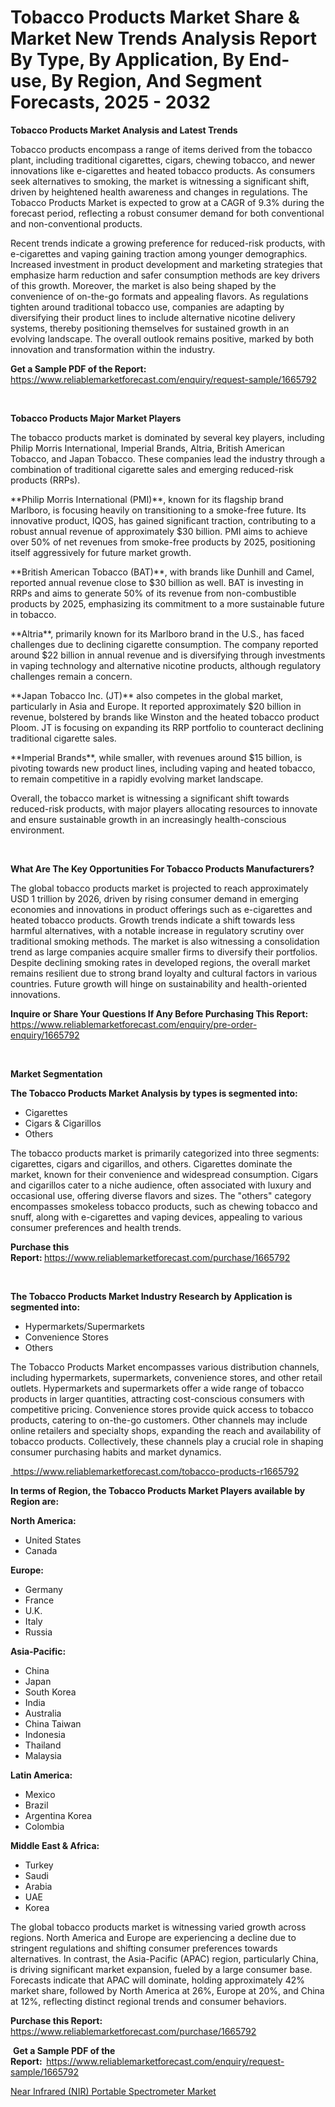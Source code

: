 <p><h1>Tobacco Products Market Share & Market New Trends Analysis Report By Type, By Application, By End-use, By Region, And Segment Forecasts, 2025 - 2032</h1></p><p><strong>Tobacco Products Market Analysis and Latest Trends</strong></p>
<p><p>Tobacco products encompass a range of items derived from the tobacco plant, including traditional cigarettes, cigars, chewing tobacco, and newer innovations like e-cigarettes and heated tobacco products. As consumers seek alternatives to smoking, the market is witnessing a significant shift, driven by heightened health awareness and changes in regulations. The Tobacco Products Market is expected to grow at a CAGR of 9.3% during the forecast period, reflecting a robust consumer demand for both conventional and non-conventional products. </p><p>Recent trends indicate a growing preference for reduced-risk products, with e-cigarettes and vaping gaining traction among younger demographics. Increased investment in product development and marketing strategies that emphasize harm reduction and safer consumption methods are key drivers of this growth. Moreover, the market is also being shaped by the convenience of on-the-go formats and appealing flavors. As regulations tighten around traditional tobacco use, companies are adapting by diversifying their product lines to include alternative nicotine delivery systems, thereby positioning themselves for sustained growth in an evolving landscape. The overall outlook remains positive, marked by both innovation and transformation within the industry.</p></p>
<p><strong>Get a Sample PDF of the Report:&nbsp;</strong> <a href="https://www.reliablemarketforecast.com/enquiry/request-sample/1665792?utm_campaign=2292&utm_medium=2&utm_source=Github&utm_content=ia&utm_term=28022025&utm_id=tobacco-products">https://www.reliablemarketforecast.com/enquiry/request-sample/1665792</a></p>
<p>&nbsp;</p>
<p><strong>Tobacco Products Major Market Players</strong></p>
<p><p>The tobacco products market is dominated by several key players, including Philip Morris International, Imperial Brands, Altria, British American Tobacco, and Japan Tobacco. These companies lead the industry through a combination of traditional cigarette sales and emerging reduced-risk products (RRPs).</p><p>**Philip Morris International (PMI)**, known for its flagship brand Marlboro, is focusing heavily on transitioning to a smoke-free future. Its innovative product, IQOS, has gained significant traction, contributing to a robust annual revenue of approximately $30 billion. PMI aims to achieve over 50% of net revenues from smoke-free products by 2025, positioning itself aggressively for future market growth.</p><p>**British American Tobacco (BAT)**, with brands like Dunhill and Camel, reported annual revenue close to $30 billion as well. BAT is investing in RRPs and aims to generate 50% of its revenue from non-combustible products by 2025, emphasizing its commitment to a more sustainable future in tobacco.</p><p>**Altria**, primarily known for its Marlboro brand in the U.S., has faced challenges due to declining cigarette consumption. The company reported around $22 billion in annual revenue and is diversifying through investments in vaping technology and alternative nicotine products, although regulatory challenges remain a concern.</p><p>**Japan Tobacco Inc. (JT)** also competes in the global market, particularly in Asia and Europe. It reported approximately $20 billion in revenue, bolstered by brands like Winston and the heated tobacco product Ploom. JT is focusing on expanding its RRP portfolio to counteract declining traditional cigarette sales.</p><p>**Imperial Brands**, while smaller, with revenues around $15 billion, is pivoting towards new product lines, including vaping and heated tobacco, to remain competitive in a rapidly evolving market landscape.</p><p>Overall, the tobacco market is witnessing a significant shift towards reduced-risk products, with major players allocating resources to innovate and ensure sustainable growth in an increasingly health-conscious environment.</p></p>
<p>&nbsp;</p>
<p><strong>What Are The Key Opportunities For Tobacco Products Manufacturers?</strong></p>
<p><p>The global tobacco products market is projected to reach approximately USD 1 trillion by 2026, driven by rising consumer demand in emerging economies and innovations in product offerings such as e-cigarettes and heated tobacco products. Growth trends indicate a shift towards less harmful alternatives, with a notable increase in regulatory scrutiny over traditional smoking methods. The market is also witnessing a consolidation trend as large companies acquire smaller firms to diversify their portfolios. Despite declining smoking rates in developed regions, the overall market remains resilient due to strong brand loyalty and cultural factors in various countries. Future growth will hinge on sustainability and health-oriented innovations.</p></p>
<p><strong>Inquire or Share Your Questions If Any Before Purchasing This Report:</strong> <a href="https://www.reliablemarketforecast.com/enquiry/pre-order-enquiry/1665792?utm_campaign=2292&utm_medium=2&utm_source=Github&utm_content=ia&utm_term=28022025&utm_id=tobacco-products">https://www.reliablemarketforecast.com/enquiry/pre-order-enquiry/1665792</a></p>
<p>&nbsp;</p>
<p><strong>Market Segmentation</strong></p>
<p><strong>The Tobacco Products Market Analysis by types is segmented into:</strong></p>
<p><ul><li>Cigarettes</li><li>Cigars & Cigarillos</li><li>Others</li></ul></p>
<p><p>The tobacco products market is primarily categorized into three segments: cigarettes, cigars and cigarillos, and others. Cigarettes dominate the market, known for their convenience and widespread consumption. Cigars and cigarillos cater to a niche audience, often associated with luxury and occasional use, offering diverse flavors and sizes. The "others" category encompasses smokeless tobacco products, such as chewing tobacco and snuff, along with e-cigarettes and vaping devices, appealing to various consumer preferences and health trends.</p></p>
<p><strong>Purchase this Report:&nbsp;</strong><a href="https://www.reliablemarketforecast.com/purchase/1665792?utm_campaign=2292&utm_medium=2&utm_source=Github&utm_content=ia&utm_term=28022025&utm_id=tobacco-products">https://www.reliablemarketforecast.com/purchase/1665792</a></p>
<p>&nbsp;</p>
<p><strong>The Tobacco Products Market Industry Research by Application is segmented into:</strong></p>
<p><ul><li>Hypermarkets/Supermarkets</li><li>Convenience Stores</li><li>Others</li></ul></p>
<p><p>The Tobacco Products Market encompasses various distribution channels, including hypermarkets, supermarkets, convenience stores, and other retail outlets. Hypermarkets and supermarkets offer a wide range of tobacco products in larger quantities, attracting cost-conscious consumers with competitive pricing. Convenience stores provide quick access to tobacco products, catering to on-the-go customers. Other channels may include online retailers and specialty shops, expanding the reach and availability of tobacco products. Collectively, these channels play a crucial role in shaping consumer purchasing habits and market dynamics.</p></p>
<p><a href="https://www.reliablemarketforecast.com/tobacco-products-r1665792?utm_campaign=2292&utm_medium=2&utm_source=Github&utm_content=ia&utm_term=28022025&utm_id=tobacco-products">&nbsp;https://www.reliablemarketforecast.com/tobacco-products-r1665792</a></p>
<p><strong>In terms of Region, the Tobacco Products Market Players available by Region are:</strong></p>
<p>
    <p> <strong> North America: </strong>
        <ul>
            <li>United States</li>
            <li>Canada</li>
        </ul>
        </p> 
    <p> <strong> Europe: </strong>
        <ul>
            <li>Germany</li>
            <li>France</li>
            <li>U.K.</li>
            <li>Italy</li>
            <li>Russia</li>
        </ul>
        </p> 
    <p> <strong> Asia-Pacific: </strong>
        <ul>
            <li>China</li>
            <li>Japan</li>
            <li>South Korea</li>
            <li>India</li>
            <li>Australia</li>
            <li>China Taiwan</li>
            <li>Indonesia</li>
            <li>Thailand</li>
            <li>Malaysia</li>
        </ul>
        </p> 
    <p> <strong> Latin America: </strong>
        <ul>
            <li>Mexico</li>
            <li>Brazil</li>
            <li>Argentina Korea</li>
            <li>Colombia</li>
        </ul>
        </p> 
    <p> <strong> Middle East & Africa: </strong>
        <ul>
            <li>Turkey</li>
            <li>Saudi</li>
            <li>Arabia</li>
            <li>UAE</li>
            <li>Korea</li>
        </ul>
    </p>
    </p>
<p><p>The global tobacco products market is witnessing varied growth across regions. North America and Europe are experiencing a decline due to stringent regulations and shifting consumer preferences towards alternatives. In contrast, the Asia-Pacific (APAC) region, particularly China, is driving significant market expansion, fueled by a large consumer base. Forecasts indicate that APAC will dominate, holding approximately 42% market share, followed by North America at 26%, Europe at 20%, and China at 12%, reflecting distinct regional trends and consumer behaviors.</p></p>
<p><strong>Purchase this Report: </strong><a href="https://www.reliablemarketforecast.com/purchase/1665792?utm_campaign=2292&utm_medium=2&utm_source=Github&utm_content=ia&utm_term=28022025&utm_id=tobacco-products">https://www.reliablemarketforecast.com/purchase/1665792</a></p>
<p>&nbsp;<strong>Get a Sample PDF of the Report:&nbsp;&nbsp;</strong><a href="https://www.reliablemarketforecast.com/enquiry/request-sample/1665792?utm_campaign=2292&utm_medium=2&utm_source=Github&utm_content=ia&utm_term=28022025&utm_id=tobacco-products">https://www.reliablemarketforecast.com/enquiry/request-sample/1665792</a></p>
<p><strong></strong></p>
<p><p><a href="https://github.com/shadnfamoza/Market-Research-Report-List-1/blob/main/near-infrared-nir-portable-spectrometer-market.md?utm_campaign=2292&utm_medium=2&utm_source=Github&utm_content=ia&utm_term=28022025&utm_id=tobacco-products">Near Infrared (NIR) Portable Spectrometer Market</a></p></p>